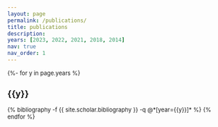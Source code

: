```yaml
---
layout: page
permalink: /publications/
title: publications
description:
years: [2023, 2022, 2021, 2018, 2014]
nav: true
nav_order: 1
---
```

<!-- _pages/publications.md -->
<div class="publications">
<font size="2">

{%- for y in page.years %}
  <h2 class="year">{{y}}</h2>
  {% bibliography -f {{ site.scholar.bibliography }} -q @*[year={{y}}]* %}
{% endfor %}
